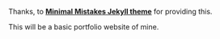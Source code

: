Thanks, to **[Minimal Mistakes Jekyll theme](https://mmistakes.github.io/minimal-mistakes/)** for providing this.

This will be a basic portfolio website of mine. 